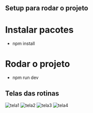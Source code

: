 ## Setup para rodar o projeto
# Instalar pacotes
- npm install
# Rodar o projeto
- npm run dev

## Telas das rotinas

![tela1](https://github.com/MarcosCantarutti/LP_MANAGEMENT/assets/62340631/355a5442-8bc9-40fa-9354-773d2b8df333)
![tela2](https://github.com/MarcosCantarutti/LP_MANAGEMENT/assets/62340631/f55a07d7-e257-457d-a86b-ff86cc29bd49)
![tela3](https://github.com/MarcosCantarutti/LP_MANAGEMENT/assets/62340631/4713e992-5101-448c-a52f-af76cd587dbf)
![tela4](https://github.com/MarcosCantarutti/LP_MANAGEMENT/assets/62340631/66d14aee-3906-4656-b57d-e6db57e169b6)

